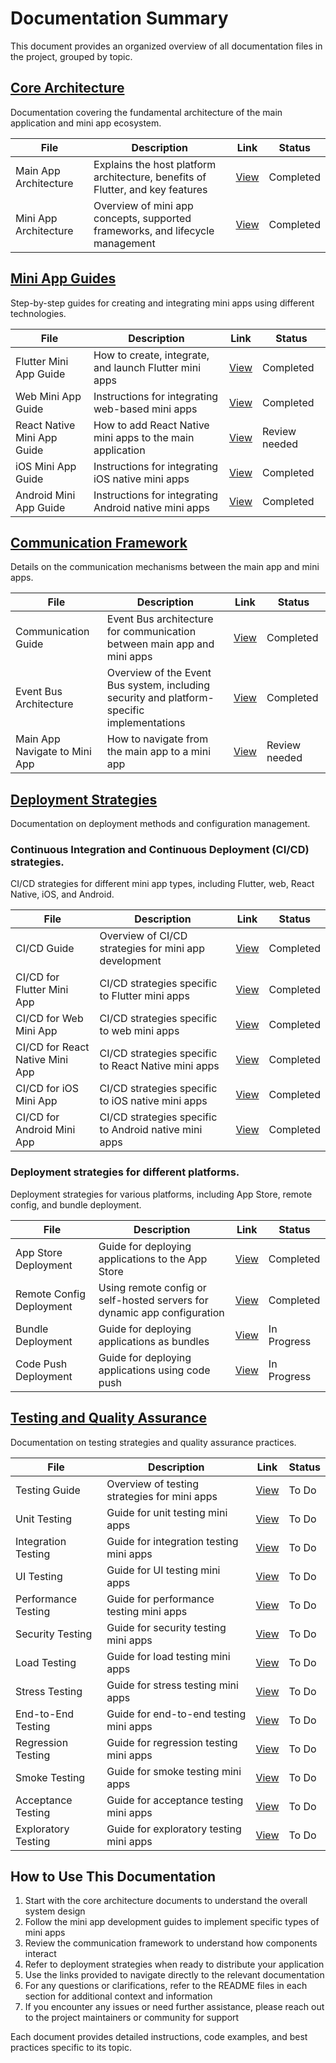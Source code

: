 # Documentation Summary

This document provides an organized overview of all documentation files in the project, grouped by topic.

## [Core Architecture](core_architecture/README.md)

Documentation covering the fundamental architecture of the main application and mini app ecosystem.

| File | Description | Link | Status |
|------|-------------|------|--------|
| Main App Architecture | Explains the host platform architecture, benefits of Flutter, and key features | [View](core_architecture/MAIN_APP.md) | Completed |
| Mini App Architecture | Overview of mini app concepts, supported frameworks, and lifecycle management | [View](core_architecture/MINI_APP.md) | Completed |

## [Mini App Guides](mini_app_guides/README.md)

Step-by-step guides for creating and integrating mini apps using different technologies.

| File | Description | Link | Status |
|------|-------------|------|--------|
| Flutter Mini App Guide | How to create, integrate, and launch Flutter mini apps | [View](mini_app_guides/HOW_TO_ADD_NEW_FLUTTER_MINI_APP.md) | Completed |
| Web Mini App Guide | Instructions for integrating web-based mini apps | [View](mini_app_guides/HOW_TO_ADD_NEW_WEB_MINI_APP.md) | Completed |
| React Native Mini App Guide | How to add React Native mini apps to the main application | [View](mini_app_guides/HOW_TO_ADD_NEW_REACT_NATIVE_MINI_APP.md) | Review needed |
| iOS Mini App Guide | Instructions for integrating iOS native mini apps | [View](mini_app_guides/HOW_TO_ADD_NEW_IOS_MINI_APP.md) | Completed |
| Android Mini App Guide | Instructions for integrating Android native mini apps | [View](mini_app_guides/HOW_TO_ADD_NEW_ANDROID_MINI_APP.md) | Completed |

## [Communication Framework](communication/README.md)

Details on the communication mechanisms between the main app and mini apps.

| File | Description | Link | Status |
|------------------------|-------------|------|--------|
| Communication Guide | Event Bus architecture for communication between main app and mini apps | [View](communication/HOW_MAIN_APP_AND_MINI_APP_COMMUNICATE.md) | Completed |
| Event Bus Architecture | Overview of the Event Bus system, including security and platform-specific implementations | [View](communication/MAIN_APP_COMMUNICATION_ARCHITECTURE.md) | Completed |
| Main App Navigate to Mini App | How to navigate from the main app to a mini app | [View](communication/HOW_MAIN_APP_NAVIGATE_TO_MINI_APP.md)| Review needed |

## [Deployment Strategies](deployment/README.md)

Documentation on deployment methods and configuration management.

### Continuous Integration and Continuous Deployment (CI/CD) strategies.
CI/CD strategies for different mini app types, including Flutter, web, React Native, iOS, and Android.

| File | Description | Link | Status |
|------|-------------|------------------------------------------------------------|--------|
| CI/CD Guide | Overview of CI/CD strategies for mini app development | [View](deployment/ci_cd/HOW_TO_USE_CI_CD.md) | Completed |
| CI/CD for Flutter Mini App | CI/CD strategies specific to Flutter mini apps | [View](deployment/ci_cd/HOW_TO_USE_CI_CD_FLUTTER_MINI_APP.md) | Completed |
| CI/CD for Web Mini App | CI/CD strategies specific to web mini apps | [View](deployment/ci_cd/HOW_TO_USE_CI_CD_WEB_MINI_APP.md) | Completed |
| CI/CD for React Native Mini App | CI/CD strategies specific to React Native mini apps | [View](deployment/ci_cd/HOW_TO_USE_CI_CD_REACT_NATIVE_MINI_APP.md) | Completed |
| CI/CD for iOS Mini App | CI/CD strategies specific to iOS native mini apps | [View](deployment/ci_cd/HOW_TO_USE_CI_CD_IOS_MINI_APP.md) | Completed |
| CI/CD for Android Mini App | CI/CD strategies specific to Android native mini apps | [View](deployment/ci_cd/HOW_TO_USE_CI_CD_ANDROID_MINI_APP.md) | Completed |

### Deployment strategies for different platforms.
Deployment strategies for various platforms, including App Store, remote config, and bundle deployment.

| File                     | Description | Link | Status    |
|--------------------------|-------------|------------------------------------------------------------|-----------|
| App Store Deployment     | Guide for deploying applications to the App Store | [View](deployment/store/APP_STORE_DEPLOYMENT.md) | Completed |
| Remote Config Deployment | Using remote config or self-hosted servers for dynamic app configuration | [View](deployment/manage/REMOTE_CONFIG_DEPLOYMENT.md) | Completed |
| Bundle Deployment        | Guide for deploying applications as bundles | [View](deployment/bundle/BUNDLE_DEPLOYMENT.md) | In Progress |
| Code Push Deployment     | Guide for deploying applications using code push | [View](deployment/code_push/CODE_PUSH_DEPLOYMENT.md) | In Progress |


## [Testing and Quality Assurance](testing/README.md)

Documentation on testing strategies and quality assurance practices.

| File | Description | Link | Status |
|------|-------------|------------------------------------------------------------|--------|
| Testing Guide | Overview of testing strategies for mini apps | [View](testing/HOW_TO_TEST_MINI_APP.md) | To Do |
| Unit Testing | Guide for unit testing mini apps | [View](testing/HOW_TO_UNIT_TEST_MINI_APP.md) | To Do |
| Integration Testing | Guide for integration testing mini apps | [View](testing/HOW_TO_INTEGRATION_TEST_MINI_APP.md) | To Do |    
| UI Testing | Guide for UI testing mini apps | [View](testing/HOW_TO_UI_TEST_MINI_APP.md) | To Do |
| Performance Testing | Guide for performance testing mini apps | [View](testing/HOW_TO_PERFORMANCE_TEST_MINI_APP.md) | To Do |
| Security Testing | Guide for security testing mini apps | [View](testing/HOW_TO_SECURITY_TEST_MINI_APP.md) | To Do |
| Load Testing | Guide for load testing mini apps | [View](testing/HOW_TO_LOAD_TEST_MINI_APP.md) | To Do |
| Stress Testing | Guide for stress testing mini apps | [View](testing/HOW_TO_STRESS_TEST_MINI_APP.md) | To Do |
| End-to-End Testing | Guide for end-to-end testing mini apps | [View](testing/HOW_TO_END_TO_END_TEST_MINI_APP.md) | To Do |
| Regression Testing | Guide for regression testing mini apps | [View](testing/HOW_TO_REGRESSION_TEST_MINI_APP.md) | To Do |
| Smoke Testing | Guide for smoke testing mini apps | [View](testing/HOW_TO_SMOKE_TEST_MINI_APP.md) | To Do |
| Acceptance Testing | Guide for acceptance testing mini apps | [View](testing/HOW_TO_ACCEPTANCE_TEST_MINI_APP.md) | To Do |
| Exploratory Testing | Guide for exploratory testing mini apps | [View](testing/HOW_TO_EXPLORATORY_TEST_MINI_APP.md) | To Do |


## How to Use This Documentation

1. Start with the core architecture documents to understand the overall system design
2. Follow the mini app development guides to implement specific types of mini apps
3. Review the communication framework to understand how components interact
4. Refer to deployment strategies when ready to distribute your application
5. Use the links provided to navigate directly to the relevant documentation
6. For any questions or clarifications, refer to the README files in each section for additional context and information
7. If you encounter any issues or need further assistance, please reach out to the project maintainers or community for support

Each document provides detailed instructions, code examples, and best practices specific to its topic.